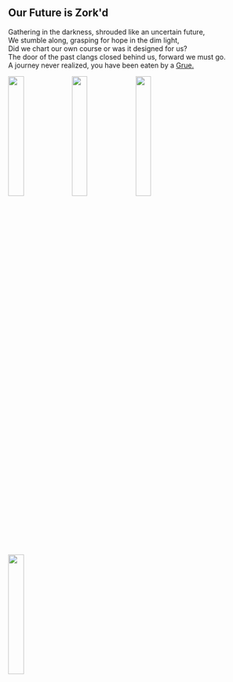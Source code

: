 <h2>Our Future is Zork'd</h2>

Gathering in the darkness, shrouded like an uncertain future,<br>
We stumble along, grasping for hope in the dim light,<br>
Did we chart our own course or was it designed for us?<br>
The door of the past clangs closed behind us, forward we must go.<br> 
A journey never realized, you have been eaten by a <a href="https://www.youtube.com/watch?v=NiAFTe76iwg">Grue.</a><br>

<img src="https://svcstrg.cld.navitime.jp/imgfile/02301_4600622_03.jpg" height=25% width=25%>
<img src="https://i.redd.it/3eyhjh98x5k51.jpg" height=25% width=25%>
<img src="https://static.wikia.nocookie.net/gages-famous-creepypasta/images/5/51/Dark_Basement_Room.jpg/revision/latest?cb=20150806214947" height=25% width=25%>
<img src="https://images-wixmp-ed30a86b8c4ca887773594c2.wixmp.com/f/21be0367-7e5b-452e-855e-8f71393ddfbd/d8rl2gu-2e8ef839-e86c-4432-8194-0423c50ecf84.png?token=eyJ0eXAiOiJKV1QiLCJhbGciOiJIUzI1NiJ9.eyJzdWIiOiJ1cm46YXBwOjdlMGQxODg5ODIyNjQzNzNhNWYwZDQxNWVhMGQyNmUwIiwiaXNzIjoidXJuOmFwcDo3ZTBkMTg4OTgyMjY0MzczYTVmMGQ0MTVlYTBkMjZlMCIsIm9iaiI6W1t7InBhdGgiOiJcL2ZcLzIxYmUwMzY3LTdlNWItNDUyZS04NTVlLThmNzEzOTNkZGZiZFwvZDhybDJndS0yZThlZjgzOS1lODZjLTQ0MzItODE5NC0wNDIzYzUwZWNmODQucG5nIn1dXSwiYXVkIjpbInVybjpzZXJ2aWNlOmZpbGUuZG93bmxvYWQiXX0.aBm8L72AgHrSVsaX324qpp6KIMqMsI6zHouZr1ocwVU" height=25% width=25%>
